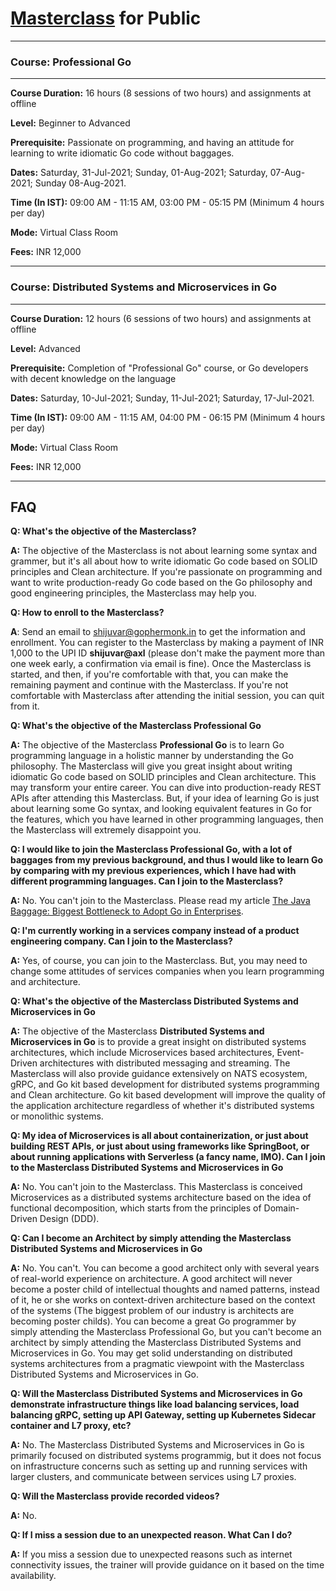 # [Masterclass](https://github.com/shijuvar/shijuvar/blob/master/masterclass.md) for Public  

-------------------------------

### Course: Professional Go
-------------------------------
**Course Duration:** 16 hours (8 sessions of two hours) and assignments at offline 

**Level:** Beginner to Advanced

**Prerequisite:** Passionate on programming, and having an attitude for learning to write idiomatic Go code without baggages.

**Dates:** Saturday, 31-Jul-2021; Sunday, 01-Aug-2021; Saturday, 07-Aug-2021; Sunday 08-Aug-2021.

**Time (In IST):** 09:00 AM - 11:15 AM, 03:00 PM - 05:15 PM (Minimum 4 hours per day)

**Mode:** Virtual Class Room

**Fees:** INR 12,000

-------------------------------
### Course: Distributed Systems and Microservices in Go
-------------------------------
**Course Duration:** 12 hours (6 sessions of two hours) and assignments at offline 

**Level:** Advanced

**Prerequisite:** Completion of "Professional Go" course, or Go developers with decent knowledge on the language 

**Dates:** Saturday, 10-Jul-2021; Sunday, 11-Jul-2021; Saturday, 17-Jul-2021.

**Time (In IST):** 09:00 AM - 11:15 AM, 04:00 PM - 06:15 PM (Minimum 4 hours per day)

**Mode:** Virtual Class Room

**Fees:** INR 12,000 

-------------------------------

## FAQ
**Q: What's the objective of the Masterclass?**

**A:** The objective of the Masterclass is not about learning some syntax and grammer, but it's all about how to write idiomatic Go code based on SOLID principles and Clean architecture. If you're passionate on programming and want to write production-ready Go code based on the Go philosophy and good engineering principles, the Masterclass may help you. 

**Q: How to enroll to the Masterclass?**

**A**: Send an email to shijuvar@gophermonk.in to get the information and enrollment. You can register to the Masterclass by making a payment of INR 1,000 to the UPI ID **shijuvar@axl** (please don't make the payment more than one week early, a confirmation via email is fine). Once the Masterclass is started, and then, if you're comfortable with that, you can make the remaining payment and continue with the Masterclass. If you're not comfortable with Masterclass after attending the initial session, you can quit from it.

**Q: What's the objective of the Masterclass Professional Go**

**A:** The objective of the Masterclass **Professional Go** is to learn Go programming language in a holistic manner by understanding the Go philosophy. The Masterclass will give you great insight about writing idiomatic Go code based on SOLID principles and Clean architecture. This may transform your entire career.  You can dive into production-ready REST APIs after attending this Masterclass. But, if your idea of learning Go is just about learning some Go syntax, and looking equivalent features in Go for the features, which you have learned in other programming languages, then the Masterclass will extremely disappoint you. 

**Q: I would like to join the Masterclass Professional Go, with a lot of baggages from my previous background, and thus I would like to learn Go by comparing with my previous experiences, which I have had with different programming languages. Can I join to the Masterclass?**

**A:** No. You can't join to the Masterclass. Please read my article [The Java Baggage: Biggest Bottleneck to Adopt Go in Enterprises](https://medium.com/@shijuvar/the-java-baggage-biggest-bottleneck-to-adopt-go-in-enterprises-2a37c80d72d9).

**Q: I'm currently working in a services company instead of a product engineering company. Can I join to the Masterclass?**

**A:** Yes, of course, you can join to the Masterclass. But, you may need to change some attitudes of services companies when you learn programming and architecture. 

**Q: What's the objective of the Masterclass Distributed Systems and Microservices in Go**

**A:** The objective of the Masterclass **Distributed Systems and Microservices in Go** is to provide a great insight on distributed systems architectures, which include Microservices based architectures, Event-Driven architectures with distributed messaging and streaming. The Masterclass will also provide guidance extensively on NATS ecosystem, gRPC, and Go kit based development for distributed systems programming and Clean architecture. Go kit based development will improve the quality of the application architecture regardless of whether it's distributed systems or monolithic systems. 

**Q: My idea of Microservices is all about containerization, or just about building REST APIs, or just about using frameworks like SpringBoot, or about running applications with Serverless (a fancy name, IMO). Can I join to the Masterclass Distributed Systems and Microservices in Go**

**A:** No. You can't join to the Masterclass. This Masterclass is conceived Microservices as a distributed systems architecture based on the idea of functional decomposition, which starts from the principles of Domain-Driven Design (DDD).

**Q: Can I become an Architect by simply attending the Masterclass Distributed Systems and Microservices in Go**

**A:** No. You can't. You can become a good architect only with several years of real-world experience on architecture. A good architect will never become a poster child of intellectual thoughts and named patterns, instead of it, he or she works on context-driven architecture based on the context of the systems (The biggest problem of our industry is architects are becoming poster childs). You can become a great Go programmer by simply attending the Masterclass Professional Go, but you can't become an architect by simply attending the Masterclass Distributed Systems and Microservices in Go. You may get solid understanding on distributed systems architectures from a pragmatic viewpoint with the Masterclass Distributed Systems and Microservices in Go.    

**Q: Will the Masterclass Distributed Systems and Microservices in Go demonstrate infrastructure things like load balancing services, load balancing gRPC, setting up API Gateway, setting up Kubernetes Sidecar container and L7 proxy, etc?**

**A:** No. The Masterclass Distributed Systems and Microservices in Go is primarily focused on distributed systems programmig, but it does not focus on infrastructure concerns such as setting up and running services with larger clusters, and communicate between services using L7 proxies.     

**Q: Will the Masterclass provide recorded videos?**

**A:** No. 

**Q: If I miss a session due to an unexpected reason. What Can I do?**

**A:** If you miss a session due to unexpected reasons such as internet connectivity issues, the trainer will provide guidance on it based on the time availability.
